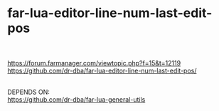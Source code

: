 # far-lua-editor-line-num-last-edit-pos
<br /><br />
https://forum.farmanager.com/viewtopic.php?f=15&t=12119<br />
https://github.com/dr-dba/far-lua-editor-line-num-last-edit-pos/<br /><br />

DEPENDS ON:<br />
https://github.com/dr-dba/far-lua-general-utils<br />
